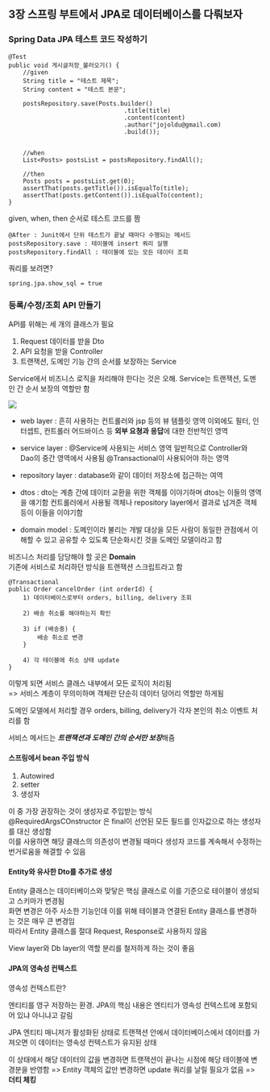 ## 3장 스프링 부트에서 JPA로 데이터베이스를 다뤄보자


### Spring Data JPA 테스트 코드 작성하기


    @Test
    public void 게시글저장_불러오기() {
        //given
        String title = "테스트 제목";
        String content = "테스트 본문";

        postsRepository.save(Posts.builder()
                                    .title(title)
                                    .content(content)
                                    .author("jojoldu@gmail.com)
                                    .build());


        //when
        List<Posts> postsList = postsRepository.findAll();

        //then
        Posts posts = postsList.get(0);
        assertThat(posts.getTitle()).isEqualTo(title);
        assertThat(posts.getContent()).isEqualTo(content); 
    }


given, when, then 순서로 테스트 코드를 짬

    @After : Junit에서 단위 테스트가 끝날 때마다 수행되는 메서드
    postsRepository.save : 테이블에 insert 쿼리 실행
    postsRepository.findAll : 테이블에 있는 모든 데이터 조회


쿼리를 보려면?

    spring.jpa.show_sql = true



### 등록/수정/조회 API 만들기



API를 위해는 세 개의 클래스가 필요

1. Request 데이터를 받을 Dto
2. API 요청을 받을 Controller
3. 트랜잭션, 도메인 기능 간의 순서를 보장하는 Service

Service에서 비즈니스 로직을 처리해야 한다는 것은 오해. Service는 트랜잭션, 도멘인 간 순서 보장의 역할만 함

<img src="https://kyu9341.github.io/img/springLayer.png">

- web layer : 흔히 사용하는 컨트롤러와 jsp 등의 뷰 템플릿 영역
    이외에도 필터, 인터셉트, 컨트롤러 어드바이스 등 **외부 요쳥과 응답**에 대한 전반적인 영역

- service layer : @Service에 사용되는 서비스 영역
    일반적으로 Controller와 Dao의 중간 영역에서 사용됨 
    @Transactional이 사용되어야 하는 영역

- repository layer : database와 같이 데이터 저장소에 접근하는 여역

- dtos : dto는 계층 간에 데이터 교환을 위한 객체를 이야기하며 dtos는 이들의 영역을 얘기함
    컨트롤러에서 사용될 객체나 repository layer에서 결과로 넘겨준 객체 등이 이들을 이야기함

- domain model : 도메인이라 불리는 개발 대상을 모든 사람이 동일한 관점에서 이해할 수 있고 공유할 수 있도록 단순화시킨 것을 도메인 모델이라고 함


비즈니스 처리를 담당해야 할 곳은 **Domain**\
기존에 서비스로 처리하던 방식을 트랜잭션 스크립트라고 함

    @Transactional
    public Order cancelOrder (int orderId) {
        1) 데이터베이스로부터 orders, billing, delivery 조회
        
        2) 배송 취소를 해야하는지 확인

        3) if (배송중) {
            배송 취소로 변경
        }

        4) 각 테이블에 취소 상태 update
    }

이렇게 되면 서비스 클래스 내부에서 모든 로직이 처리됨\
=> 서비스 계층이 무의미하며 객체란 단순히 데이터 덩어리 역할만 하게됨

도메인 모델에서 처리할 경우 orders, billing, delivery가 각자 본인의 취소 이벤트 처리를 함

서비스 메서드는 ***트랜잭션과 도메인 간의 순서만 보장***해줌


#### 스프링에서 bean 주입 방식

1. Autowired
2. setter
3. 생성자

이 중 가장 권장하는 것이 생성자로 주입받는 방식\
@RequiredArgsCOnstructor 은 final이 선언된 모든 필드를 인자값으로 하는 생성자를 대신 생성함\
이를 사용하면 해당 클래스의 의존성이 변경될 때마다 생성자 코드를 계속해서 수정하는 번거로움을 해결할 수 있음

#### Entity와 유사한 Dto를 추가로 생성

Entity 클래스는 데이터베이스와 맞닿은 핵심 클래스로 이를 기준으로 테이블이 생성되고 스키마가 변경됨\
화면 변경은 아주 사소한 기능인데 이를 위해 테이블과 연결된 Entity 클래스를 변경하는 것은 매우 큰 변경임\
따라서 Entity 클래스를 절대 Request, Response로 사용하지 않음

View layer와 Db layer의 역할 분리를 철저하게 하는 것이 좋음


#### JPA의 영속성 컨텍스트

영속성 컨텍스트란?

엔티티를 영구 저장하는 환경.
JPA의 핵심 내용은 엔티티가 영속성 컨텍스트에 포함되어 있냐 아니냐고 갈림

JPA 엔티티 매니저가 활성화된 상태로 트랜잭션 안에서 데이터베이스에서 데이터를 가져오면 이 데이터는 영속성 컨텍스트가 유지된 상태

이 상태에서 해당 데이터의 값을 변경하면 트랜잭션이 끝나는 시점에 해당 테이블에 변경분을 반영함 => Entity 객체의 값만 변경하면 update 쿼리를 날릴 필요가 없음 => **더티 체킹**

